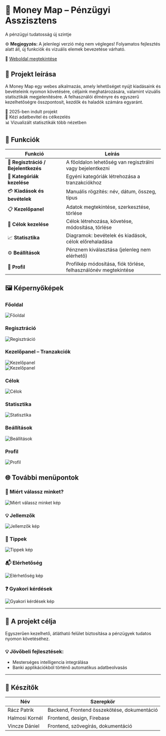 # 🏦 Money Map – Pénzügyi Asszisztens

A pénzügyi tudatosság új szintje

⚙️ **Megjegyzés:** A jelenlegi verzió még nem végleges! Folyamatos fejlesztés alatt áll, új funkciók és vizuális elemek bevezetése várható.

🔗 [Weboldal megtekintése](https://moneymaphun.netlify.app)

## 💸 Projekt leírása

A Money Map egy webes alkalmazás, amely lehetőséget nyújt kiadásaink és bevételeink nyomon követésére, céljaink meghatározására, valamint vizuális statisztikák megjelenítésére. A felhasználói élményre és egyszerű kezelhetőségre összpontosít, kezdők és haladók számára egyaránt.

📆 2025-ben indult projekt  
🧠 Kézi adatbevitel és célkezelés  
📊 Vizualizált statisztikák több nézetben

## 💼 Funkciók

| Funkció                             | Leírás                                                          |
| ----------------------------------- | --------------------------------------------------------------- |
| 📝 **Regisztráció / Bejelentkezés** | A főoldalon lehetőség van regisztrálni vagy bejelentkezni       |
| 📂 **Kategóriák kezelése**          | Egyéni kategóriák létrehozása a tranzakciókhoz                  |
| 💳 **Kiadások és bevételek**        | Manuális rögzítés: név, dátum, összeg, típus                    |
| 📋 **Kezelőpanel**                  | Adatok megtekintése, szerkesztése, törlése                      |
| 🎯 **Célok kezelése**               | Célok létrehozása, követése, módosítása, törlése                |
| 📈 **Statisztika**                  | Diagramok: bevételek és kiadások, célok előrehaladása           |
| ⚙️ **Beállítások**                  | Pénznem kiválasztása (jelenleg nem elérhető)                    |
| 👤 **Profil**                       | Profilkép módosítása, fiók törlése, felhasználónév megtekintése |

## 🖼️ Képernyőképek

### Főoldal

![Főoldal](./public/1.png)

### Regisztráció

![Regisztráció](./public/2.png)

### Kezelőpanel – Tranzakciók

![Kezelőpanel](./public/3.png)  
![Kezelőpanel](./public/4.png)

### Célok

![Célok](./public/5.png)

### Statisztika

![Statisztika](./public/6.png)

### Beállítások

![Beállítások](./public/7.png)

### Profil

![Profil](./public/8.png)

## 🌐 További menüpontok

### 📸 Miért válassz minket?

![Miért válassz minket kép](./public/miertvalasszminket.png)

### 💡 Jellemzők

![Jellemzők kép](./public/jellemzok.png)

### 🧠 Tippek

![Tippek kép](./public/tippek.png)

### 📬 Elérhetőség

![Elérhetőség kép](./public/elerhetoseg.png)

### ❓ Gyakori kérdések

![Gyakori kérdések kép](./public/gyakorikerdesek.png)

---

## 📌 A projekt célja

Egyszerűen kezelhető, átlátható felület biztosítása a pénzügyek tudatos nyomon követéséhez.

### 💡 Jövőbeli fejlesztések:

- Mesterséges intelligencia integrálása
- Banki applikációkból történő automatikus adatbeolvasás

---

## 👥 Készítők

| Név            | Szerepkör                                   |
| -------------- | ------------------------------------------- |
| Rácz Patrik    | Backend, Frontend összekötése, dokumentáció |
| Halmosi Kornél | Frontend, design, Firebase                  |
| Vincze Dániel  | Frontend, szövegírás, dokumentáció          |
